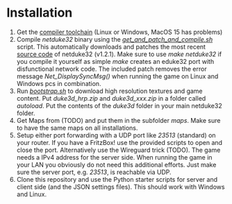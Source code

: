 # Installation

1. Get the [compiler toolchain](https://wiki.eduke32.com/wiki/Main_Page) (Linux or Windows, MacOS 15 has problems)
2. Compile *netduke32* binary using the *[get_and_patch_and_compile.sh](https://github.com/mongoq/netduke32/blob/main/get_and_patch_and_compile.sh)* script. This automatically downloads and patches the most recent [source code](https://voidpoint.io/StrikerTheHedgefox/eduke32-csrefactor/-/releases) of netduke32 (v1.2.1). Make sure to use *make netduke32* if you compile it yourself as simple *make* creates an eduke32 port with disfunctional network code. The included patch removes the error message *Net_DisplaySyncMsg()* when running the game on Linux and Windows pcs in combination.
3. Run *[bootstrap.sh](https://github.com/mongoq/netduke32/blob/main/bootstrap.sh)* to download high resolution textures and game content. Put *duke3d_hrp.zip* and *duke3d_xxx.zip* in a folder called *autoload*. Put the contents of the *duke3d* folder in your main netduke32 folder.
4. Get Maps from (TODO) and put them in the subfolder *maps*. Make sure to have the same maps on all installations.
5. Setup either port forwarding with a UDP port like *23513* (standard) on your router. If you have a FritzBox! use the provided scripts to open and close the port. Alternatively use the Wireguard trick (TODO). The game needs a IPv4 address for the server side. When running the game in your LAN you obviously do not need this additional efforts. Just make sure the server port, e.g. *23513*, is reachable via UDP.
6. Clone this repository and use the Python starter scripts for server and client side (and the JSON settings files). This should work with Windows and Linux. 
